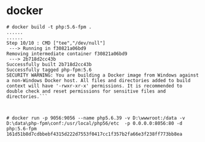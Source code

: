 # docker

    
    # docker build -t php:5.6-fpm .
    ......
    ......
    Step 10/10 : CMD ["tee","/dev/null"]
     ---> Running in f30821a06bd9
    Removing intermediate container f30821a06bd9
     ---> 2b718d2cc43b
    Successfully built 2b718d2cc43b
    Successfully tagged php-fpm:5.6
    SECURITY WARNING: You are building a Docker image from Windows against a non-Windows Docker host. All files and directories added to build context will have '-rwxr-xr-x' permissions. It is recommended to double check and reset permissions for sensitive files and directories.```

    
    
    # docker run -p 9056:9056 --name php5.6.39 -v D:\wwwroot:/data -v D:\data\php-fpm\conf:/usr/local/php56/etc  -p 0.0.0.0:8056:80 -d php:5.6-fpm
    161d51b8d7cdbbebf4315d222d7553f0417cc1f357b2fa66e3f238ff773bb8ea
    
